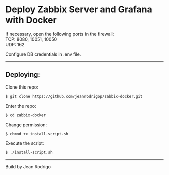 # Deploy Zabbix Server and Grafana with Docker

If necessary, open the following ports in the firewall:<br>
TCP: 8080, 10051, 10050      
UDP: 162

Configure DB credentials in .env file.
 
<hr>

## Deploying:
Clone this repo:
```bash
$ git clone https://github.com/jeanrodrigop/zabbix-docker.git
```
Enter the repo:
```bash
$ cd zabbix-docker
```
Change permission:
```bash
$ chmod +x install-script.sh
```
Execute the script:
```bash
$ ./install-script.sh
```
<hr>

Build by Jean Rodrigo
